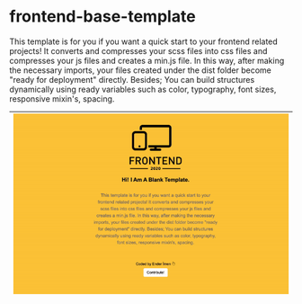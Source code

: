 # frontend-base-template
This template is for you if you want a quick start to your frontend related projects! It converts and compresses your scss files into css files and compresses your js files and creates a min.js file. In this way, after making the necessary imports, your files created under the dist folder become "ready for deployment" directly. Besides; You can build structures dynamically using ready variables such as color, typography, font sizes, responsive mixin's, spacing. 

| ![Frontend Base Template Gif](https://github.com/enderimen/frontend-base-template/blob/master/assets/images/frontend-base-template.gif) |
| :--: | 
